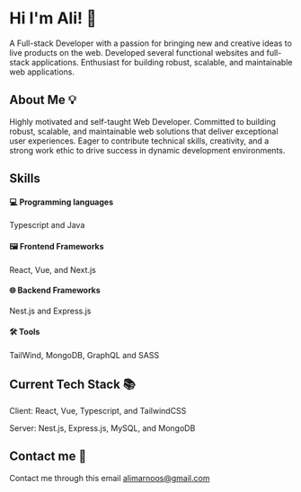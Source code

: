
# Hi I'm Ali! 👋

A Full-stack Developer with a passion for bringing new and creative ideas to live products on the web. Developed several functional websites and full-stack applications. Enthusiast for building robust, scalable, and maintainable web applications.






## About Me 💡

Highly motivated and self-taught Web Developer. Committed to building robust, scalable, and maintainable web solutions that deliver exceptional user experiences. Eager to contribute technical skills, creativity, and a strong work ethic to drive success in dynamic development environments.

## Skills

#### 💻 Programming languages 
Typescript and Java

#### 🖼️ Frontend Frameworks
React, Vue, and Next.js 

#### 🌐 Backend Frameworks
Nest.js and Express.js

#### 🛠️ Tools
TailWind, MongoDB, GraphQL and SASS

## Current Tech Stack 📚
Client: React, Vue, Typescript, and TailwindCSS

Server: Nest.js, Express.js, MySQL, and MongoDB

## Contact me 📇
Contact me through this email alimarnoos@gmail.com

